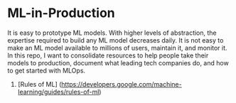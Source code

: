 # ML-in-Production
It is easy to prototype ML models. With higher levels of abstraction, the expertise required to build any ML model decreases daily. 
It is not easy to make an ML model available to millions of users, maintain it, and monitor it. In this repo, I want to 
consolidate resources to help people take their models to production, document what leading tech companies do, and how to get started with MLOps. 

1. [Rules of ML] (https://developers.google.com/machine-learning/guides/rules-of-ml)
